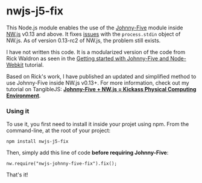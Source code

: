 # nwjs-j5-fix

This Node.js module enables the use of the [Johnny-Five](http://johnny-five.io/) module inside 
[NW.js](http://nwjs.io/) v0.13 and above. It fixes [issues](https://github.com/nwjs/nw.js/issues/586) 
with the `process.stdin` object of NW.js. As of version 0.13-rc2 of NW.js, the problem still exists. 

I have not written this code. It is a modularized version of the code from Rick Waldron as seen in 
the [Getting started with Johnny-Five and Node-Webkit](https://github.com/rwaldron/johnny-five/wiki/Getting-started-with-Johnny-Five-and-Node-Webkit#writing-the-hook)
tutorial.

Based on Rick's work, I have published an updated and simplified method to use Johnny-Five inside 
NW.js v0.13+. For more information, check out my tutorial on TangibleJS: 
**[Johnny-Five + NW.js = Kickass Physical Computing Environment](http://tangiblejs.com/?p=2020)**.

### Using it

To use it, you first need to install it inside your projet using npm. From the command-line, at the
root of your project:

    npm install nwjs-j5-fix

Then, simply add this line of code **before requiring Johnny-Five**:

    nw.require("nwjs-johnny-five-fix").fix();

That's it!

